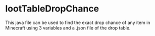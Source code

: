 # lootTableDropChance
This java file can be used to find the exact drop chance of any item in Minecraft using 3 variables and a .json file of the drop table.
